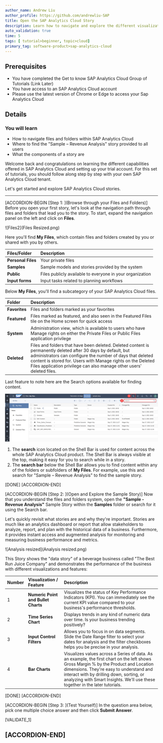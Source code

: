 ```yaml
---
author_name: Andrew Liu
author_profile: https://github.com/andrewliu-SAP
title: Open the SAP Analytics Cloud Story
description: Learn how to navigate and explore the different visualizations of a story
auto_validation: true
time: 5
tags: [ tutorial>beginner, topic>cloud]
primary_tag: software-product>sap-analytics-cloud
---
```


## Prerequisites
 - You have completed the Get to know SAP Analytics Cloud Group of Tutorials (Link Later)
 - You have access to an SAP Analytics Cloud account
 - Please use the latest version of Chrome or Edge to access your Sap Analytics Cloud

## Details
### You will learn
  - How to navigate files and folders within SAP Analytics Cloud
  - Where to find the "Sample – Revenue Analysis" story provided to all users
  - What the components of a story are

Welcome back and congratulations on learning the different capabilities offered in SAP Analytics Cloud and setting up your trial account. For this set of tutorials, you should follow along step by step with your own SAP Analytics Cloud tenant.

Let's get started and explore SAP Analytics Cloud stories.

---

[ACCORDION-BEGIN [Step 1: ](Browse through your Files and Folders)]
Before you open your first story, let's look at the navigation path through files and folders that lead you to the story. To start, expand the navigation panel on the left and click on **Files**.

<!-- ![Files](Files.png) -->
![Files2](Files Resized.png)

Here you'll find **My Files**, which contain files and folders created by you or shared with you by others.

|  Files/Folder   | Description
|  :------------- | :-------------
|  **Personal Files** | Your private files
|  **Samples**        | Sample models and stories provided by the system
|  **Public**         | Files publicly available to everyone in your organization
|  **Input forms**    | Input tasks related to planning workflows

Below **My Files**, you'll find a subcategory of your SAP Analytics Cloud files.

|  Folder     | Description
|  :------------- | :-------------
|  **Favorites**  | Files and folders marked as your favorites
|  **Featured**   | Files marked as featured, and also seen in the Featured Files tile on the Home screen for quick access
|  **System**     | Administration view, which is available to users who have Manage rights on either the Private Files or Public Files application privilege
|  **Deleted**    | Files and folders that have been deleted. Deleted content is permanently deleted after 30 days by default, but administrators can configure the number of days that deleted content is stored for. Users with Manage rights on the Deleted Files application privilege can also manage other users' deleted files.

Last feature to note here are the Search options available for finding content.

![Search Bar](Search.png)

  1. The **search** icon located on the Shell Bar is used for content across the whole SAP Analytics Cloud product. The Shell Bar is always visible at the top, making it easy for you to search while in a story.
  2. The **search bar** below the Shell Bar allows you to find content within any of the folders or subfolders of **My Files**. For example, use this and search for "Sample – Revenue Analysis" to find the sample story.

[DONE]
[ACCORDION-END]

[ACCORDION-BEGIN [Step 2: ](Open and Explore the Sample Story)]
Now that you understand the files and folders system, open the **"Sample - Revenue Analysis"** Sample Story within the **Samples** folder or search for it using the Search bar.

Let's quickly revisit what stories are and why they're important. Stories are much like an analytics dashboard or report that allow stakeholders to analyze, report, and plan with the historical data of a business. Furthermore, it provides instant access and augmented analysis for monitoring and measuring business performance and metrics.

![Analysis resized](Analysis resized.png)

This Story shows the "data story" of a beverage business called "The Best Run Juice Company" and demonstrates the performance of the business with different visualizations and features:

| Number          |  Visualization / Feature         | Description
|  :------------- |  :-------------                  | :-------------
|1                |  **Numeric Point and Bullet Charts** | Visualizes the status of Key Performance Indicators (KPI).  You can immediately see the current KPI value compared to your business's performance thresholds.
|2                |  **Time Series Chart**               | Displays trends in any kind of numeric data over time.  Is your business trending positively?  
|3                | **Input Control Filters**            | Allows you to focus in on data segments.  Slide the Date Range filter to select your dates for analysis and the filter checkboxes helps you be precise in your analysis.
|4                |  **Bar Charts**                      | Visualizes values across a Series of data.  As an example, the first chart on the left shows Gross Margin % by the Product and Location dimensions. They're easy to understand and interact with by drilling down, sorting, or analyzing with Smart Insights.  We'll use these together in the later tutorials.

[DONE]
[ACCORDION-END]

[ACCORDION-BEGIN [Step 3: ](Test Yourself)]
In the question area below, pick one multiple choice answer and then click **Submit Answer**.

[VALIDATE_1]

[ACCORDION-END]
---
